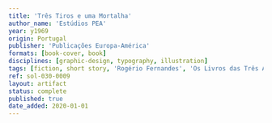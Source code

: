```yaml
---
title: 'Três Tiros e uma Mortalha'
author_name: 'Estúdios PEA'
year: y1969
origin: Portugal
publisher: 'Publicações Europa-América'
formats: [book-cover, book]
disciplines: [graphic-design, typography, illustration]
tags: [fiction, short story, 'Rogério Fernandes', 'Os Livros das Três Abelhas']
ref: sol-030-0009
layout: artifact
status: complete
published: true
date_added: 2020-01-01
---
```

